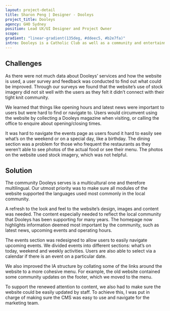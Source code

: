 ```yaml
---
layout: project-detail
title: Sharon Peng | Designer - Dooleys
project_title: Dooleys
agency: GHO Sydney
position: Lead UX/UI Designer and Project Owner
scope:
gradient: "linear-gradient(135deg, #ddeec5, #b2e7fa)"
intro: Dooleys is a Catholic Club as well as a community and entertainment hub. They approached us to refresh their website, one that has not seen any updates since 2012.
---
```


## Challenges
As there were not much data about Dooleys’ services and how the website is used, a user survey and feedback was conducted to find out what could be improved. Through our surveys we found that the website’s use of stock imagery did not sit well with the users as they felt it didn’t connect with their tight knit community.

We learned that things like opening hours and latest news were important to users but were hard to find or navigate to. Users would circumvent using the website by collecting a Dooleys magazine when visiting, or calling the office to enquire about opening/closing times.

It was hard to navigate the events page as users found it hard to easily see what’s on the weekend or on a special day, like a birthday. The dining section was a problem for those who frequent the restaurants as they weren’t able to see photos of the actual food or see their menu. The photos on the website used stock imagery, which was not helpful.

## Solution
The community Dooleys serves is a multicultural one and therefore multilingual. Our utmost priority was to make sure all modules of the website supported the languages used most commonly in the local community.

A refresh to the look and feel to the website’s design, images and content was needed. The content especially needed to reflect the local community that Dooleys has been supporting for many years. The homepage now highlights information deemed most important by the community, such as latest news, upcoming events and operating hours.

The events section was redesigned to allow users to easily navigate upcoming events. We divided events into different sections: what’s on today, weekend and weekly activities. Users are also able to select via a calendar if there is an event on a particular date.

We also improved the IA structure by collating some of the links around the website to a more cohesive menu. For example, the old website contained some community updates on the footer, which we moved to the menu.

To support the renewed attention to content, we also had to make sure the website could be easily updated by staff. To achieve this, I was put in charge of making sure the CMS was easy to use and navigate for the marketing team.
